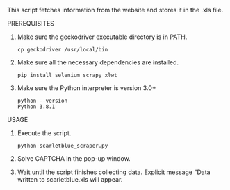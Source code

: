 This script fetches information from the website and stores it in the .xls file.

PREREQUISITES

1. Make sure the geckodriver executable directory is in PATH.

       cp geckodriver /usr/local/bin

2. Make sure all the necessary dependencies are installed.

       pip install selenium scrapy xlwt

3. Make sure the Python interpreter is version 3.0+

       python --version
       Python 3.8.1

USAGE

1. Execute the script.

       python scarletblue_scraper.py

2. Solve CAPTCHA in the pop-up window.

3. Wait until the script finishes collecting data. 
Explicit message "Data written to scarletblue.xls will appear.
